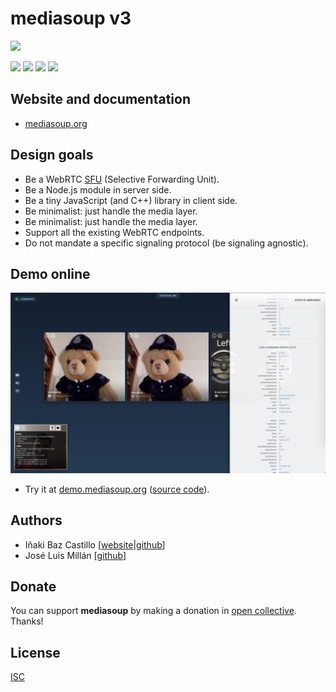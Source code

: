 # mediasoup v3

[![][mediasoup-banner]][mediasoup-website]

[![][npm-shield-mediasoup]][npm-mediasoup]
[![][travis-ci-shield-mediasoup]][travis-ci-mediasoup]
[![][codacy-grade-shield-mediasoup]][codacy-grade-mediasoup]
[![][opencollective-shield-mediasoup]][opencollective-mediasoup]


## Website and documentation

* [mediasoup.org][mediasoup-website]


## Design goals

* Be a WebRTC [SFU](https://webrtcglossary.com/sfu/) (Selective Forwarding Unit).
* Be a Node.js module in server side.
* Be a tiny JavaScript (and C++) library in client side.
* Be minimalist: just handle the media layer.
* Be minimalist: just handle the media layer.
* Support all the existing WebRTC endpoints.
* Do not mandate a specific signaling protocol (be signaling agnostic).


## Demo online

![mediasoup-demo-screenshot]

* Try it at [demo.mediasoup.org](https://demo.mediasoup.org) ([source code](https://github.com/versatica/mediasoup-demo)).


## Authors

* Iñaki Baz Castillo [[website](https://inakibaz.me)|[github](https://github.com/ibc/)]
* José Luis Millán [[github](https://github.com/jmillan/)]


## Donate

You can support **mediasoup** by making a donation in [open collective][opencollective-mediasoup]. Thanks!


## License

[ISC](./LICENSE)




[mediasoup-banner]: /art/mediasoup_banner.png
[mediasoup-demo-screenshot]: /art/mediasoup-v3.png
[mediasoup-website]: https://mediasoup.org
[travis-ci-shield-mediasoup]: https://travis-ci.com/versatica/mediasoup.svg?branch=master
[travis-ci-mediasoup]: https://travis-ci.com/versatica/mediasoup
[npm-shield-mediasoup]: https://img.shields.io/npm/v/mediasoup.svg
[npm-mediasoup]: https://npmjs.org/package/mediasoup
[codacy-grade-shield-mediasoup]: https://img.shields.io/codacy/grade/3c8b9efc83674b6189707ab4188cfb2b.svg
[codacy-grade-mediasoup]: https://www.codacy.com/app/versatica/mediasoup
[opencollective-shield-mediasoup]: https://img.shields.io/opencollective/all/mediasoup.svg
[opencollective-mediasoup]: https://opencollective.com/mediasoup/donate

